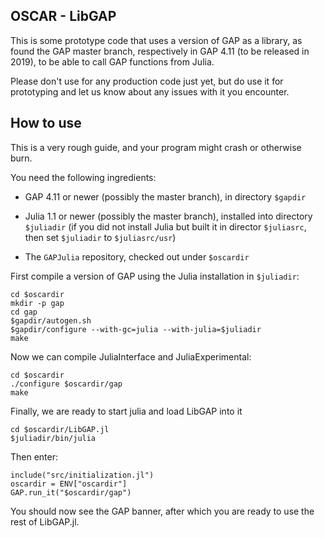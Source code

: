OSCAR - LibGAP
--------------

This is some prototype code that uses a version of GAP as a library, as found
the GAP master branch, respectively in GAP 4.11 (to be released in 2019), to
be able to call GAP functions from Julia.

Please don't use for any production code just yet, but do use it for
prototyping and let us know about any issues with it you encounter.

How to use
----------

This is a very rough guide, and your program might crash or otherwise burn.

You need the following ingredients:

- GAP 4.11 or newer (possibly the master branch), in directory `$gapdir`

- Julia 1.1 or newer (possibly the master branch), installed into directory `$juliadir`
  (if you did not install Julia but built it in director `$juliasrc`, then set
  `$juliadir` to `$juliasrc/usr`)

- The `GAPJulia` repository, checked out under `$oscardir`

First compile a version of GAP using the Julia installation in `$juliadir`:

    cd $oscardir
    mkdir -p gap
    cd gap
    $gapdir/autogen.sh
    $gapdir/configure --with-gc=julia --with-julia=$juliadir
    make

Now we can compile JuliaInterface and JuliaExperimental:

    cd $oscardir
    ./configure $oscardir/gap
    make

Finally, we are ready to start julia and load LibGAP into it

    cd $oscardir/LibGAP.jl
    $juliadir/bin/julia

Then enter:

    include("src/initialization.jl")
    oscardir = ENV["oscardir"]
    GAP.run_it("$oscardir/gap")

You should now see the GAP banner, after which you are ready to use the
rest of LibGAP.jl.

